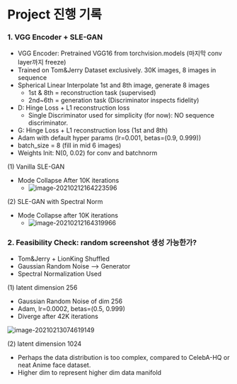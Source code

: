 # Project 진행 기록



### 1. VGG Encoder + SLE-GAN

- VGG Encoder: Pretrained VGG16 from torchvision.models (마지막 conv layer까지 freeze)
- Trained on Tom&Jerry Dataset exclusively. 30K images, 8 images in sequence
- Spherical Linear Interpolate 1st and 8th image, generate 8 images
  - 1st & 8th = reconstruction task (supervised)
  - 2nd~6th = generation task (Discriminator inspects fidelity)
- D: Hinge Loss + L1 reconstruction loss
  - Single Discriminator used for simplicity (for now): NO sequence discriminator.
- G: Hinge Loss + L1 reconstruction loss (1st and 8th)
- Adam with default hyper params (lr=0.001, betas=(0.9, 0.999))
- batch_size = 8 (fill in mid 6 images)
- Weights Init: N(0, 0.02) for conv and batchnorm

(1) Vanilla SLE-GAN

- Mode Collapse After 10K iterations 
  - ![image-20210212164223596](C:\Users\rin46\AppData\Roaming\Typora\typora-user-images\image-20210212164223596.png)

(2) SLE-GAN with Spectral Norm

- Mode Collapse after 10K iterations
  - ![image-20210212164319966](C:\Users\rin46\AppData\Roaming\Typora\typora-user-images\image-20210212164319966.png)



### 2. Feasibility Check: random screenshot 생성 가능한가?

- Tom&Jerry + LionKing Shuffled
- Gaussian Random Noise --> Generator
- Spectral Normalization Used

(1) latent dimension 256

- Gaussian Random Noise of dim 256
- Adam, lr=0.0002, betas=(0.5, 0.999)
- Diverge after 42K iterations

![image-20210213074619149](C:\Users\rin46\AppData\Roaming\Typora\typora-user-images\image-20210213074619149.png)

(2) latent dimension 1024

- Perhaps the data distribution is too complex, compared to CelebA-HQ or neat Anime face dataset.
- Higher dim to represent higher dim data manifold